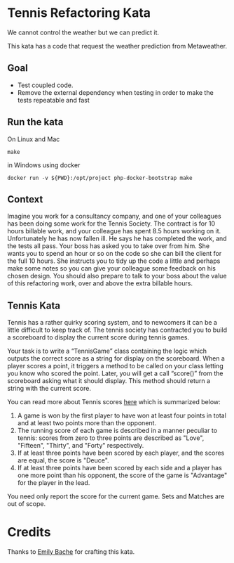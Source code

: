 # Tennis Refactoring Kata

We cannot control the weather but we can predict it.

This kata has a code that request the weather prediction from Metaweather.

## Goal
- Test coupled code.
- Remove the external dependency when testing in order to make the tests repeatable and fast

## Run the kata
On Linux and Mac

    make

in Windows using docker

    docker run -v ${PWD}:/opt/project php-docker-bootstrap make


## Context
Imagine you work for a consultancy company, and one of your colleagues has been doing some work for the Tennis Society. 
The contract is for 10 hours billable work, and your colleague has spent 8.5 hours working on it.
Unfortunately he has now fallen ill. He says he has completed the work, and the tests all pass.
Your boss has asked you to take over from him.
She wants you to spend an hour or so on the code so she can bill the client for the full 10 hours.
She instructs you to tidy up the code a little and perhaps make some notes so you can give your colleague some feedback
on his chosen design. You should also prepare to talk to your boss about the value of this refactoring work, over and above the extra billable hours.

## Tennis Kata

Tennis has a rather quirky scoring system, and to newcomers it can be a little difficult to keep track of.
The tennis society has contracted you to build a scoreboard to display the current score during tennis games. 

Your task is to write a “TennisGame” class containing the logic which outputs the correct score as a string for
display on the scoreboard. When a player scores a point, it triggers a method to be called on your class letting
you know who scored the point. Later, you will get a call “score()” from the scoreboard asking what it should display.
This method should return a string with the current score.

You can read more about Tennis scores [here](http://en.wikipedia.org/wiki/Tennis#Scoring) which is summarized below:

1. A game is won by the first player to have won at least four points in total and at least two points more than the opponent.
2. The running score of each game is described in a manner peculiar to tennis: scores from zero to three points are described as "Love", "Fifteen", "Thirty", and "Forty" respectively.
3. If at least three points have been scored by each player, and the scores are equal, the score is "Deuce".
4. If at least three points have been scored by each side and a player has one more point than his opponent, the score of the game is "Advantage" for the player in the lead.

You need only report the score for the current game. Sets and Matches are out of scope.

# Credits
Thanks to [Emily Bache](https://github.com/emilybache) for crafting this kata.
